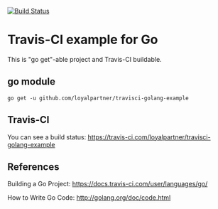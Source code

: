 [![Build Status](https://travis-ci.com/loyalpartner/travisci-golang-example.svg?branch=master)](https://travis-ci.com/loyalpartner/travisci-golang-example)

# Travis-CI example for Go

This is "go get"-able project and Travis-CI buildable.


## go module

    go get -u github.com/loyalpartner/travisci-golang-example

## Travis-CI

You can see a build status: https://travis-ci.com/loyalpartner/travisci-golang-example



## References

Building a Go Project: https://docs.travis-ci.com/user/languages/go/

How to Write Go Code: http://golang.org/doc/code.html

